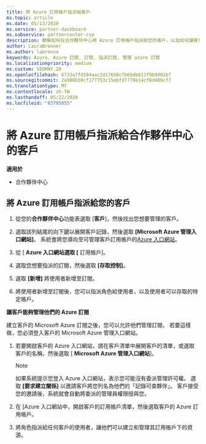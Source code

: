 ```yaml
---
title: 將 Azure 訂用帳戶指派給客戶
ms.topic: article
ms.date: 05/13/2020
ms.service: partner-dashboard
ms.subservice: partnercenter-csp
description: 瞭解如何在合作夥伴中心將 Azure 訂用帳戶指派給您的客戶，以及如何讓客戶管理自己的訂用帳戶。
author: LauraBrenner
ms.author: labrenne
keywords: Azure, Azure 訂閱, 訂閱, 指派訂閱, 管理 azure 訂閱
ms.localizationpriority: medium
ms.custom: SEOMAY.20
ms.openlocfilehash: 6733a7fd394aac2d17650cfb6bdb612f9b9d01bf
ms.sourcegitcommit: 2a980b50cf177753c15ebfd7770e14cf6d486cf7
ms.translationtype: MT
ms.contentlocale: zh-TW
ms.lasthandoff: 05/22/2020
ms.locfileid: "83795055"
---
```

# <a name="assigning-azure-subscriptions-to-customers-in-partner-center"></a>將 Azure 訂用帳戶指派給合作夥伴中心的客戶

**適用於**

- 合作夥伴中心

## <a name="assign-azure-subscriptions-to-your-customers"></a>將 Azure 訂用帳戶指派給您的客戶

1. 從您的**合作夥伴中心**功能表選取 [**客戶**]，然後找出您想要管理的客戶。

2. 選取該列結尾的向下鍵以展開客戶記錄，然後選取 **\[Microsoft Azure 管理入口網站\]**。 系統會將您導向至可管理客戶訂用帳戶的[Azure 入口網站](https://portal.azure.com/)。

3. 從 [ **Azure 入口網站選取 [** 訂用帳戶]。

4. 選取您想要指派的訂閱，然後選取 **\[存取控制\]**。

5. 選取 **\[新增\]** 將使用者新增至訂閱。 

6. 將使用者新增至訂閱後，您可以指派角色給使用者，以及使用者可以存取的特定帳戶。

**讓客戶能夠管理他們的 Azure 訂閱**

建立客戶的 Microsoft Azure 訂閱之後，您可以允許他們管理訂閱。 若要這樣做，您必須登入客戶的 Microsoft Azure 管理入口網站。 

1. 若要開啟客戶的 Azure 入口網站，請在客戶清單中展開客戶的清單，或選取客戶的名稱，然後選取 [ **Microsoft Azure 管理入口網站**]。
   > [!NOTE]  
   > 如果系統提示您登入 Azure 入口網站，表示您可能沒有委派管理許可權。 選取 **\[要求建立關係\]** 以邀請客戶將您列名為他們的「記錄可查夥伴」。 客戶接受您的邀請後，系統就會自動將委派的管理員權限授與您。

2. 在 [Azure 入口網站中，開啟客戶的訂用帳戶清單，然後選取客戶的 Azure 訂用帳戶。

3. 將角色指派給任何客戶的使用者，讓他們可以建立和管理其訂用帳戶下的資源。


